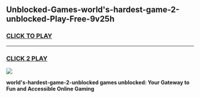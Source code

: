 
## Unblocked-Games-world's-hardest-game-2-unblocked-Play-Free-9v25h
<h3>
<a href="https://premium76.site?title=world's-hardest-game-2-unblocked&ref=20M">CLICK TO PLAY</a></h3>
<hr>

<h3>
<a href="https://premium76.site?title=world's-hardest-game-2-unblocked&ref=20M">CLICK 2 PLAY</a>
  
</h3>

<a href="https://premium76.site?title=world's-hardest-game-2-unblocked&ref=19M"><img src="https://clearcache.store/games.png"></a>


**world's-hardest-game-2-unblocked games unblocked: Your Gateway to Fun and Accessible Online Gaming**
